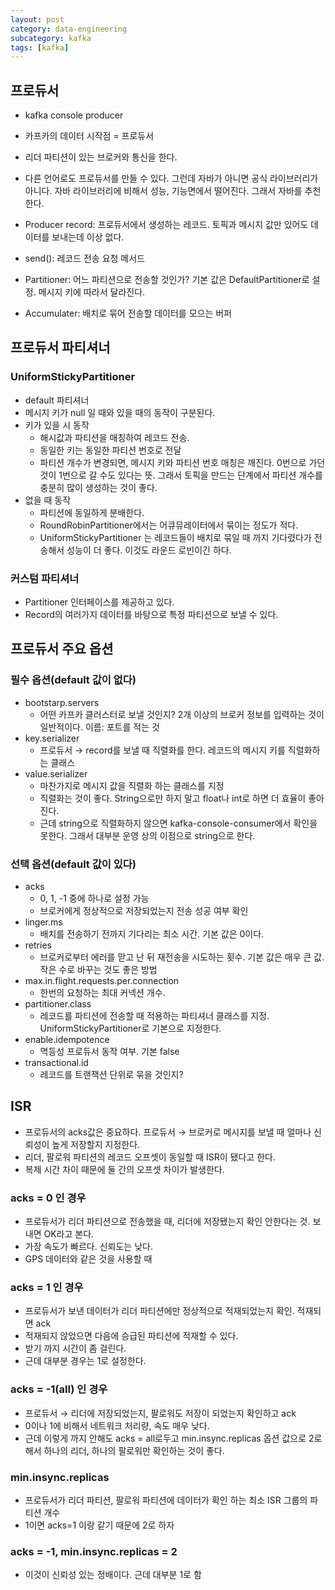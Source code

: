 ```yaml
---
layout: post
category: data-engineering
subcategory: kafka
tags: [kafka]
---
```

## 프로듀서

- kafka console producer
- 카프카의 데이터 시작점 = 프로듀서
- 리더 파티션이 있는 브로커와 통신을 한다.
- 다른 언어로도 프로듀서를 만들 수 있다. 그런데 자바가 아니면 공식 라이브러리가 아니다. 자바 라이브러리에 비해서 성능, 기능면에서 떨어진다. 그래서 자바를 추천한다.

- Producer record: 프로듀서에서 생성하는 레코드.  토픽과 메시지 값만 있어도 데이터를 보내는데 이상 없다.
- send(): 레코드 전송 요청 메서드
- Partitioner: 어느 파티션으로 전송할 것인가? 기본 값은 DefaultPartitioner로 설정. 메시지 키에 따라서 달라진다.
- Accumulater: 배치로 묶어 전송할 데이터를 모으는 버퍼

## 프로듀서 파티셔너

### UniformStickyPartitioner

- default 파티셔너
- 메시지 키가 null 일 때와 있을 때의 동작이 구분된다.
- 키가 있을 시 동작
    - 해시값과 파티션을 매칭하여 레코드 전송.
    - 동일한 키는 동일한 파티션 번호로 전달
    - 파티션 개수가 변경되면,  메시지 키와 파티션 번호 매칭은 깨진다.  0번으로 가던 것이 1번으로 갈 수도 있다는 뜻. 그래서 토픽을 만드는 단계에서 파티션 개수를 충분히 많이 생성하는 것이 좋다.
- 없을 때 동작
    - 파티션에 동일하게 분배한다.
    - RoundRobinPartitioner에서는 어큐뮤레이터에서 묶이는 정도가 적다.
    - UniformStickyPartitioner 는 레코드들이 배치로 묶일 때 까지 기다렸다가 전송해서 성능이 더 좋다. 이것도 라운드 로빈이긴 하다.

### 커스텀 파티셔너

- Partitioner 인터페이스를 제공하고 있다.
- Record의 여러가지 데이터를 바탕으로 특정 파티션으로 보낼 수 있다.

## 프로듀서 주요 옵션

### 필수 옵션(default 값이 없다)

- bootstarp.servers
    - 어떤 카프카 클러스터로 보낼 것인지? 2개 이상의 브로커 정보를 입력하는 것이 일반적이다. 이름: 포트를 적는 것
- key.serializer
    - 프로듀서 → record를 보낼 때 직렬화를 한다. 레코드의 메시지 키를 직렬화하는 클래스
- value.serializer
    - 마찬가지로 메시지 값을 직렬화 하는 클래스를 지정
    - 직렬화는 것이 좋다. String으로만 하지 말고 float나 int로 하면 더 효율이 좋아진다.
    - 근데 string으로 직렬화하지 않으면 kafka-console-consumer에서 확인을 못한다. 그래서 대부분 운영 상의 이점으로 string으로 한다.

### 선택 옵션(default 값이 있다)

- acks
    - 0, 1, -1 중에 하나로 설정 가능
    - 브로커에게 정상적으로 저장되었는지 전송 성공 여부 확인
- linger.ms
    - 배치를 전송하기 전까지 기다리는 최소 시간. 기본 값은 0이다.
- retries
    - 브로커로부터 에러를 맏고 난 뒤 재전송을 시도하는 횟수. 기본 값은 매우 큰 값. 작은 수로 바꾸는 것도 좋은 방법
- max.in.flight.requests.per.connection
    - 한번의 요청하는 최대 커넥션 개수.
- partitioner.class
    - 레코드를 파티션에 전송할 때 적용하는 파티셔너 클래스를 지정. UniformStickyPartitioner로 기본으로 지정한다.
- enable.idempotence
    - 멱등성 프로듀서 동작 여부. 기본 false
- transactional.id
    - 레코드를 트랜잭션 단위로 묶을 것인지?

## ISR

- 프로듀서의 acks값은 중요하다.  프로듀서 → 브로커로 메시지를 보낼 때 얼마나 신뢰성이 높게 저장할지 지정한다.
- 리더, 팔로워 파티션의 레코드 오프셋이 동일할 때 ISR이 됐다고 한다.
- 복제 시간 차이 때문에 둘 간의 오프셋 차이가 발생한다.

### acks = 0 인 경우

- 프로듀서가 리더 파티션으로 전송했을 때,  리더에 저장됐는지 확인 안한다는 것. 보내면 OK라고 본다.
- 가장 속도가 빠르다. 신뢰도는 낮다.
- GPS 데이터와 같은 것을 사용할 때

### acks = 1 인 경우

- 프로듀서가 보낸 데이터가 리더 파티션에만 정상적으로 적재되었는지 확인. 적재되면 ack
- 적재되지 않았으면 다음에 승급된 파티션에 적재할 수 있다.
- 받기 까지 시간이 좀 걸린다.
- 근데 대부분 경우는 1로 설정한다.

### acks = -1(all) 인 경우

- 프로듀서 → 리더에 저장되었는지, 팔로워도 저장이 되었는지 확인하고 ack
- 0이나 1에 비해서 네트워크 처리량, 속도 매우 낮다.
- 근데 이렇게 까지 안해도 acks = all로두고 min.insync.replicas 옵션 값으로 2로 해서 하나의 리더, 하나의 팔로워만 확인하는 것이 좋다.

### min.insync.replicas

- 프로듀서가 리더 파티션, 팔로워 파티션에 데이터가 확인 하는 최소 ISR 그룹의 파티션 개수
- 1이면 acks=1 이랑 같기 때문에 2로 하자

### acks = -1, min.insync.replicas = 2

- 이것이 신뢰성 있는 정배이다. 근데 대부분 1로 함